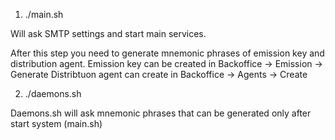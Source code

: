 1) ./main.sh

Will ask SMTP settings and start main services.

After this step you need to generate mnemonic phrases of emission key and distribution agent.
Emission key can be created in Backoffice -> Emission -> Generate
Distribtuon agent can create in Backoffice -> Agents -> Create

2) ./daemons.sh

Daemons.sh will ask mnemonic phrases that can be generated only after start system (main.sh)